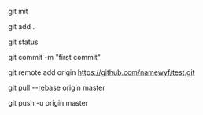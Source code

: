 git init 

git add .

git status

git commit -m "first commit"

git remote add origin https://github.com/namewyf/test.git

git pull --rebase origin master

git push -u origin master

